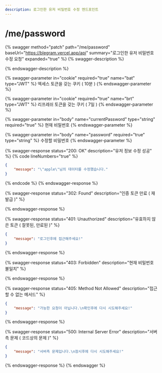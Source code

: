 ```yaml
---
description: 로그인한 유저 비밀번호 수정 엔드포인트
---
```


# /me/password

{% swagger method="patch" path="/me/password" baseUrl="https://blegram.vercel.app/api" summary="로그인한 유저 비밀번호 수정 요청" expanded="true" %}
{% swagger-description %}

{% endswagger-description %}

{% swagger-parameter in="cookie" required="true" name="bat" type="JWT" %}
엑세스 토큰을 갖는 쿠키 ( 10분 )
{% endswagger-parameter %}

{% swagger-parameter in="cookie" required="true" name="brt" type="JWT" %}
리프레쉬 토큰을 갖는 쿠키 ( 7일 )
{% endswagger-parameter %}

{% swagger-parameter in="body" name="currentPassword" type="string" required="true" %}
현재 비밀번호
{% endswagger-parameter %}

{% swagger-parameter in="body" name="password" required="true" type="string" %}
수정할 비밀번호
{% endswagger-parameter %}

{% swagger-response status="200: OK" description="유저 정보 수정 성공" %}
{% code lineNumbers="true" %}
```json
{
    "message": "\"apple\"님의 데이터를 수정했습니다."
}
```
{% endcode %}
{% endswagger-response %}

{% swagger-response status="302: Found" description="인증 토큰 만료 ( 재발급 )" %}

{% endswagger-response %}

{% swagger-response status="401: Unauthorized" description="유효하지 않은 토큰 ( 잘못된, 만료된 )" %}
```json
{
    "message": "로그인후에 접근해주세요!"
}
```
{% endswagger-response %}

{% swagger-response status="403: Forbidden" description="현재 비밀번호 불일치" %}

{% endswagger-response %}

{% swagger-response status="405: Method Not Allowed" description="접근할 수 없는 메서드" %}
```json
{
    "message": "가능한 요청이 아닙니다.\n확인후에 다시 시도해주세요!"
}
```
{% endswagger-response %}

{% swagger-response status="500: Internal Server Error" description="서버측 문제 ( 코드상의 문제 )" %}
```json
{
    "message": "서버측 문제입니다.\n잠시후에 다시 시도해주세요!"
}
```
{% endswagger-response %}
{% endswagger %}
